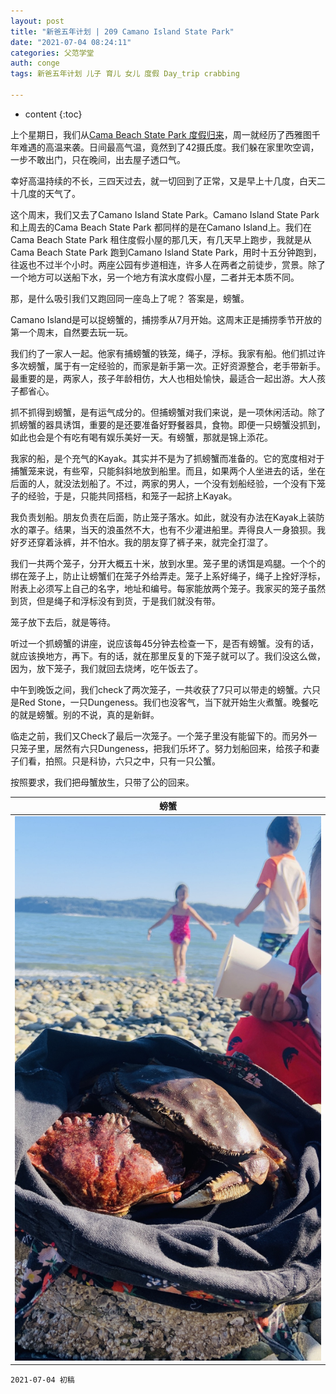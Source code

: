 ```yaml
---
layout: post
title: "新爸五年计划 | 209 Camano Island State Park"
date: "2021-07-04 08:24:11"
categories: 父范学堂
auth: conge
tags: 新爸五年计划 儿子 育儿 女儿 度假 Day_trip crabbing

---
```

* content
{:toc}

上个星期日，我们从[Cama Beach State Park 度假归来](https://conge.github.io/2021/06/26/NewDaddy-Cama-Beach-State-Park/)，周一就经历了西雅图千年难遇的高温来袭。日间最高气温，竟然到了42摄氏度。我们躲在家里吹空调，一步不敢出门，只在晚间，出去屋子透口气。

幸好高温持续的不长，三四天过去，就一切回到了正常，又是早上十几度，白天二十几度的天气了。

这个周末，我们又去了Camano Island State Park。Camano Island State Park和上周去的Cama Beach State Park 都同样的是在Camano Island上。我们在Cama Beach State Park 租住度假小屋的那几天，有几天早上跑步，我就是从Cama Beach State Park 跑到Camano Island State Park，用时十五分钟跑到，往返也不过半个小时。两座公园有步道相连，许多人在两者之前徒步，赏景。除了一个地方可以送船下水，另一个地方有滨水度假小屋，二者并无本质不同。

那，是什么吸引我们又跑回同一座岛上了呢？ 答案是，螃蟹。




Camano Island是可以捉螃蟹的，捕捞季从7月开始。这周末正是捕捞季节开放的第一个周末，自然要去玩一玩。

我们约了一家人一起。他家有捕螃蟹的铁笼，绳子，浮标。我家有船。他们抓过许多次螃蟹，属于有一定经验的，而家是新手第一次。正好资源整合，老手带新手。最重要的是，两家人，孩子年龄相仿，大人也相处愉快，最适合一起出游。大人孩子都省心。

抓不抓得到螃蟹，是有运气成分的。但捕螃蟹对我们来说，是一项休闲活动。除了抓螃蟹的器具诱饵，重要的是还要准备好野餐器具，食物。即便一只螃蟹没抓到，如此也会是个有吃有喝有娱乐美好一天。有螃蟹，那就是锦上添花。

我家的船，是个充气的Kayak。其实并不是为了抓螃蟹而准备的。它的宽度相对于捕蟹笼来说，有些窄，只能斜斜地放到船里。而且，如果两个人坐进去的话，坐在后面的人，就没法划船了。不过，两家的男人，一个没有划船经验，一个没有下笼子的经验，于是，只能共同搭档，和笼子一起挤上Kayak。

我负责划船。朋友负责在后面，防止笼子落水。如此，就没有办法在Kayak上装防水的罩子。结果，当天的浪虽然不大，也有不少灌进船里。弄得良人一身狼狈。我好歹还穿着泳裤，并不怕水。我的朋友穿了裤子来，就完全打湿了。

我们一共两个笼子，分开大概五十米，放到水里。笼子里的诱饵是鸡腿。一个个的绑在笼子上，防止让螃蟹们在笼子外给弄走。笼子上系好绳子，绳子上拴好浮标，附表上必须写上自己的名字，地址和编号。每家能放两个笼子。我家买的笼子虽然到货，但是绳子和浮标没有到货，于是我们就没有带。

笼子放下去后，就是等待。

听过一个抓螃蟹的讲座，说应该每45分钟去检查一下，是否有螃蟹。没有的话，就应该换地方，再下。有的话，就在那里反复的下笼子就可以了。我们没这么做，因为，放下笼子，我们就回去烧烤，吃午饭去了。

中午到晚饭之间，我们check了两次笼子，一共收获了7只可以带走的螃蟹。六只是Red Stone，一只Dungeness。我们也没客气，当下就开始生火煮蟹。晚餐吃的就是螃蟹。别的不说，真的是新鲜。

临走之前，我们又Check了最后一次笼子。一个笼子里没有能留下的。而另外一只笼子里，居然有六只Dungeness，把我们乐坏了。努力划船回来，给孩子和妻子们看，拍照。只是科协，六只之中，只有一只公蟹。

按照要求，我们把母蟹放生，只带了公的回来。

|螃蟹|
|----|
| ![Crabbing](/assets/images/父范学堂/2021-07-03-crabbing.jpg)|




```
2021-07-04 初稿
```
